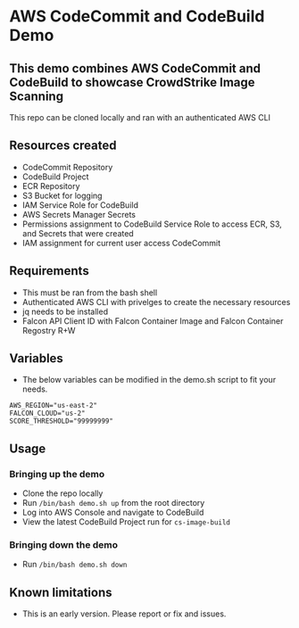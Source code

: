 # AWS CodeCommit and CodeBuild Demo

## This demo combines AWS CodeCommit and CodeBuild to showcase CrowdStrike Image Scanning

This repo can be cloned locally and ran with an authenticated AWS CLI

## Resources created

* CodeCommit Repository
* CodeBuild Project
* ECR Repository
* S3 Bucket for logging
* IAM Service Role for CodeBuild
* AWS Secrets Manager Secrets
* Permissions assignment to CodeBuild Service Role to access ECR, S3, and Secrets that were created
* IAM assignment for current user access CodeCommit

## Requirements

* This must be ran from the bash shell
* Authenticated AWS CLI with privelges to create the necessary resources
* jq needs to be installed
* Falcon API Client ID with Falcon Container Image and Falcon Container Regostry R+W

## Variables

* The below variables can be modified in the demo.sh script to fit your needs.

```
AWS_REGION="us-east-2"
FALCON_CLOUD="us-2"
SCORE_THRESHOLD="99999999"
```

## Usage

### Bringing up the demo

* Clone the repo locally
* Run `/bin/bash demo.sh up` from the root directory
* Log into AWS Console and navigate to CodeBuild
* View the latest CodeBuild Project run for `cs-image-build`

### Bringing down the demo

* Run `/bin/bash demo.sh down`

## Known limitations

* This is an early version. Please report or fix and issues.
